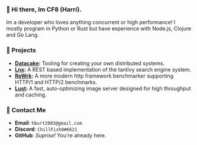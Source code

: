 ### 👋 Hi there, Im CF8 (Harri).
Im a developer who loves anything concurrent or high performance! I mostly program in Python or Rust but have experience with Node.js, Clojure and Go Lang.

### 🚀 Projects

- **[Datacake](https://github.com/lnx-search/datacake):** Tooling for creating your own distributed systems. 
- **[Lnx](https://github.com/lnx-search/lnx):** A REST based implementation of the tantivy search engine system.
- **[ReWrk](https://github.com/ChillFish8/ReWrk):** A more modern http framework benchmarker supporting HTTP/1 and HTTP/2 benchmarks.
- **[Lust](https://github.com/ChillFish8/lust):** A fast, auto-optimizing image server designed for high throughput and caching.

### 📧 Contact Me
- **Email**: `hburt2003@gmail.com`
- **Discord**: `ChillFish8#6621`
- **GitHub**: *Suprise!* You're already here.
